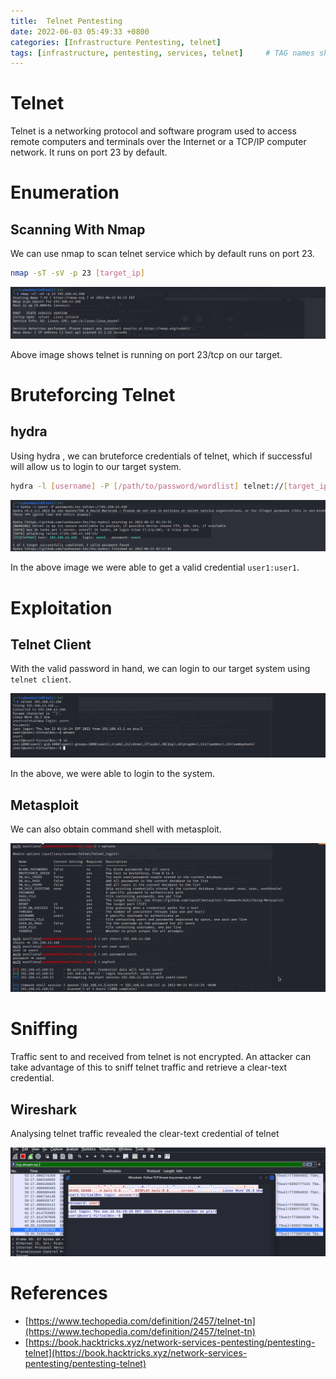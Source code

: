 ```yaml
---
title:  Telnet Pentesting
date: 2022-06-03 05:49:33 +0800
categories: [Infrastructure Pentesting, telnet]
tags: [infrastructure, pentesting, services, telnet]     # TAG names should always be lowercase
---
```


# Telnet

Telnet is a networking protocol and software program used to access remote computers and terminals over the Internet or a TCP/IP computer network. It runs on port 23 by default.

# Enumeration

## Scanning With Nmap

We can use nmap to scan telnet service which by default runs on port 23.

```bash
nmap -sT -sV -p 23 [target_ip]
```
![telnet](https://raw.githubusercontent.com/cyberkhalid/cyberkhalid.github.io/main/assets/img/ipentest/telnet1.png)

Above image shows telnet is running on port 23/tcp on our target.

# Bruteforcing Telnet

## hydra

Using hydra , we can bruteforce credentials of telnet, which if successful will allow us to login to our target system.

```bash
hydra -l [username] -P [/path/to/password/wordlist] telnet://[target_ip]
```

![telnet](https://raw.githubusercontent.com/cyberkhalid/cyberkhalid.github.io/main/assets/img/ipentest/telnet2.png)

In the above image we were able to get a valid credential `user1:user1`.

# Exploitation

## Telnet Client

With the valid password in hand, we can login to our target system using `telnet client`.

![telnet](https://raw.githubusercontent.com/cyberkhalid/cyberkhalid.github.io/main/assets/img/ipentest/telnet2a.png)

In the above, we were able to login to the system.
## Metasploit

We can also obtain command shell with metasploit.

![telnet](https://raw.githubusercontent.com/cyberkhalid/cyberkhalid.github.io/main/assets/img/ipentest/telnet3.png)


# Sniffing

Traffic sent to and received from telnet is not encrypted. An attacker can take advantage of this to sniff telnet traffic and retrieve a clear-text credential.

## Wireshark

Analysing telnet traffic revealed the clear-text credential of telnet

![telnet](https://raw.githubusercontent.com/cyberkhalid/cyberkhalid.github.io/main/assets/img/ipentest/telnet5.png)

# References

- [https://www.techopedia.com/definition/2457/telnet-tn](https://www.techopedia.com/definition/2457/telnet-tn)
- [https://book.hacktricks.xyz/network-services-pentesting/pentesting-telnet](https://book.hacktricks.xyz/network-services-pentesting/pentesting-telnet)
